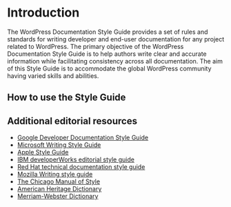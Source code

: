 # Introduction

The WordPress Documentation Style Guide provides a set of rules and standards for writing developer and end-user documentation for any project related to WordPress.
The primary objective of the WordPress Documentation Style Guide is to help authors write clear and accurate information while facilitating consistency across all documentation. The aim of this Style Guide is to accommodate the global WordPress community having varied skills and abilities.

## How to use the Style Guide
 <!-- To be written after integrating & Publishing on WordPress.org -->

## Additional editorial resources

- [Google Developer Documentation Style Guide](https://developers.google.com/style)  
- [Microsoft Writing Style Guide](https://docs.microsoft.com/style-guide/welcome/)  
- [Apple Style Guide](https://help.apple.com/applestyleguide/)
- [IBM developerWorks editorial style guide](https://www.ibm.com/developerworks/library/styleguidelines/index.html)  
- [Red Hat technical documentation style guide](https://stylepedia.net/)  
- [Mozilla Writing style guide](https://developer.mozilla.org/docs/MDN/Guidelines/Writing_style_guide)
- [The Chicago Manual of Style](https://www.chicagomanualofstyle.org/home.html)  
- [American Heritage Dictionary](https://ahdictionary.com/)  
- [Merriam-Webster Dictionary](https://www.merriam-webster.com/)
